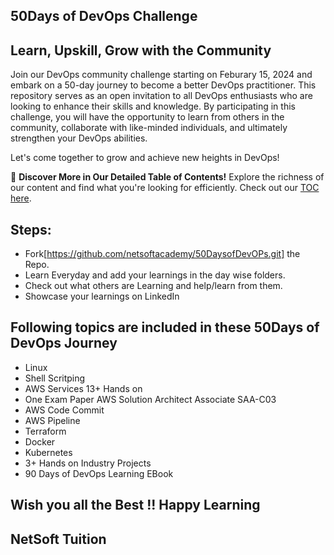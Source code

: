 ## 50Days of DevOps Challenge

## Learn, Upskill, Grow with the Community

Join our DevOps community challenge starting on Feburary 15, 2024 and embark on a 50-day journey to become a better DevOps practitioner. This repository serves as an open invitation to all DevOps enthusiasts who are looking to enhance their skills and knowledge. By participating in this challenge, you will have the opportunity to learn from others in the community, collaborate with like-minded individuals, and ultimately strengthen your DevOps abilities.

Let's come together to grow and achieve new heights in DevOps!

📖 **Discover More in Our Detailed Table of Contents!** Explore the richness of our content and find what you're looking for efficiently. Check out our [TOC here](./TOC.md).

## Steps:

- Fork[https://github.com/netsoftacademy/50DaysofDevOPs.git] the Repo.
- Learn Everyday and add your learnings in the day wise folders.
- Check out what others are Learning and help/learn from them.
- Showcase your learnings on LinkedIn
## Following topics are included in these 50Days of DevOps Journey
- Linux
- Shell Scritping
- AWS Services 13+ Hands on
- One Exam Paper AWS Solution Architect Associate SAA-C03
- AWS Code Commit
- AWS Pipeline
- Terraform
- Docker
- Kubernetes
- 3+ Hands on Industry Projects
- 90 Days of DevOps Learning EBook

## Wish you all the Best !! Happy Learning
## NetSoft Tuition
  
